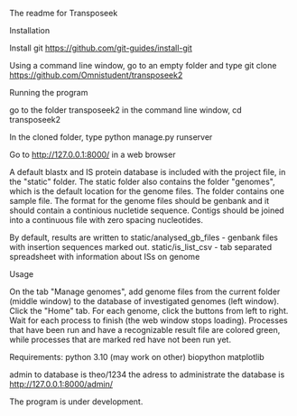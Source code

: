 The readme for Transposeek

Installation

Install git
https://github.com/git-guides/install-git

Using a command line window, go to an empty folder and type
git clone https://github.com/Omnistudent/transposeek2

Running the program

go to the folder transposeek2 in the command line window,
cd transposeek2

In the cloned folder, type
python manage.py runserver

Go to http://127.0.0.1:8000/ in a web browser

A default blastx and IS protein database is included with the project file, in the "static" folder.
The static folder also contains the folder "genomes", which is the default location for the genome files. The folder contains one sample file.
The format for the genome files should be genbank and it should contain a continious nucletide sequence. Contigs should be joined into a continuous file with zero spacing nucleotides.

By default, results are written to 
static/analysed_gb_files    - genbank files with insertion sequences marked out.
static/is_list_csv          - tab separated spreadsheet with information about ISs on genome

Usage

On the tab "Manage genomes", add genome files from the current folder (middle window) to the database of investigated genomes (left window).
Click the "Home" tab.
For each genome, click the buttons from left to right. Wait for each process to finish (the web window stops loading).
Processes that have been run and have a recognizable result file are colored green, while processes that are marked red have not been run yet.

Requirements:
python 3.10 (may work on other)
biopython
matplotlib

admin to database is theo/1234
the adress to administrate the database is http://127.0.0.1:8000/admin/

The program is under development.

